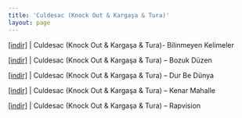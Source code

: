 ```yaml
---
title: 'Culdesac (Knock Out & Kargaşa & Tura)'
layout: page
---
```


<a href="https://cloud.mail.ru/public/f1a13db5d438/Culdesac%20%5BKnock%20Out%20%26%20Karga%C5%9Fa%20%26%20Tura%5D%20-%20Bilinmeyen%20Kelimeler%20LP" target="_blank">[indir]</a>   |   Culdesac (Knock Out & Kargaşa & Tura)- Bilinmeyen Kelimeler

<a href="https://cloud.mail.ru/public/68b71f173ee6/Culdesac%20%5BKnock%20Out%20%26%20Karga%C5%9Fa%20%26%20Tura%5D%20-%20Bozuk%20D%C3%BCzen" target="_blank">[indir]</a>   |   Culdesac (Knock Out & Kargaşa & Tura) &#8211; Bozuk Düzen

<a href="https://cloud.mail.ru/public/7627895f6922/Culdesac%20%5BKnock%20Out%20%26%20Karga%C5%9Fa%20%26%20Tura%5D%20-%20Dur%20be%20D%C3%BCnya" target="_blank">[indir]</a>   |   Culdesac (Knock Out & Kargaşa & Tura) &#8211; Dur Be Dünya

<a href="https://cloud.mail.ru/public/90997024c0de/Culdesac%20%5BKnock%20Out%20%26%20Karga%C5%9Fa%20%26%20Tura%5D%20-%20Kenar%20Mahalle" target="_blank">[indir]</a>   |   Culdesac (Knock Out & Kargaşa & Tura) &#8211; Kenar Mahalle

<a href="https://cloud.mail.ru/public/c27ab99d273b/Culdesac%20%5BKnock%20Out%20%26%20Karga%C5%9Fa%20%26%20Tura%5D%20-%20RapVision" target="_blank">[indir]</a>   |   Culdesac (Knock Out & Kargaşa & Tura) &#8211; Rapvision